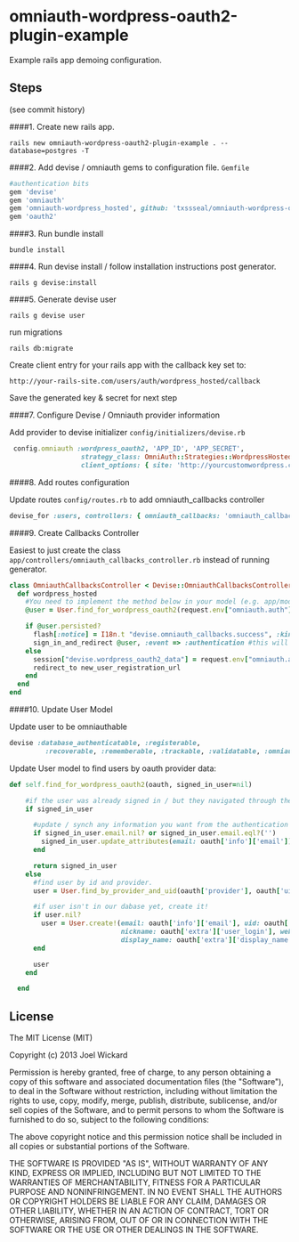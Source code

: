 omniauth-wordpress-oauth2-plugin-example
========================================

Example rails app demoing configuration.

## Steps
(see commit history)

####1. Create new rails app.
  
```rails new omniauth-wordpress-oauth2-plugin-example . --database=postgres -T``` 

####2. Add devise / omniauth gems to configuration file. `Gemfile`

```ruby
#authentication bits
gem 'devise'
gem 'omniauth'
gem 'omniauth-wordpress_hosted', github: 'txssseal/omniauth-wordpress-oauth2-plugin'
gem 'oauth2'
```
####3. Run bundle install

`bundle install`

####4. Run devise install / follow installation instructions post generator.

`rails g devise:install`

####5. Generate devise user

`rails g devise user`

run migrations

`rails db:migrate`

Create client entry for your rails app with the callback key set to:

```
http://your-rails-site.com/users/auth/wordpress_hosted/callback
```

Save the generated key & secret for next step

####7. Configure Devise / Omniauth provider information

Add provider to devise initializer `config/initializers/devise.rb`

```ruby
 config.omniauth :wordpress_oauth2, 'APP_ID', 'APP_SECRET',
                  strategy_class: OmniAuth::Strategies::WordpressHosted,
                  client_options: { site: 'http://yourcustomwordpress.com' }
```

####8. Add routes configuration

Update routes `config/routes.rb` to add omniauth_callbacks controller

```ruby
devise_for :users, controllers: { omniauth_callbacks: 'omniauth_callbacks' }
```

####9. Create Callbacks Controller

Easiest to just create the class `app/controllers/omniauth_callbacks_controller.rb` instead of running generator.

```ruby
class OmniauthCallbacksController < Devise::OmniauthCallbacksController
  def wordpress_hosted
    #You need to implement the method below in your model (e.g. app/models/user.rb)
    @user = User.find_for_wordpress_oauth2(request.env["omniauth.auth"], current_user)

    if @user.persisted?
      flash[:notice] = I18n.t "devise.omniauth_callbacks.success", :kind => "Wordpress Oauth2"
      sign_in_and_redirect @user, :event => :authentication #this will throw if @user is not activated
    else
      session["devise.wordpress_oauth2_data"] = request.env["omniauth.auth"]
      redirect_to new_user_registration_url
    end
  end
end
```

####10. Update User Model

Update user to be omniauthable

```ruby
devise :database_authenticatable, :registerable,
         :recoverable, :rememberable, :trackable, :validatable, :omniauthable, :omniauthable, :omniauth_providers => [:wordpress_hosted]
```

Update User model to find users by oauth provider data:

```ruby
def self.find_for_wordpress_oauth2(oauth, signed_in_user=nil)

    #if the user was already signed in / but they navigated through the authorization with wordpress
    if signed_in_user

      #update / synch any information you want from the authentication service.
      if signed_in_user.email.nil? or signed_in_user.email.eql?('')
        signed_in_user.update_attributes(email: oauth['info']['email'])
      end

      return signed_in_user
    else
      #find user by id and provider.
      user = User.find_by_provider_and_uid(oauth['provider'], oauth['uid'])

      #if user isn't in our dabase yet, create it!
      if user.nil?
        user = User.create!(email: oauth['info']['email'], uid: oauth['uid'], provider: oauth['provider'],
                            nickname: oauth['extra']['user_login'], website: oauth['info']['urls']['Website'],
                            display_name: oauth['extra']['display_name'])
      end

      user
    end

  end
```

## License

The MIT License (MIT)

Copyright (c) 2013 Joel Wickard

Permission is hereby granted, free of charge, to any person obtaining a copy of
this software and associated documentation files (the "Software"), to deal in
the Software without restriction, including without limitation the rights to
use, copy, modify, merge, publish, distribute, sublicense, and/or sell copies of
the Software, and to permit persons to whom the Software is furnished to do so,
subject to the following conditions:

The above copyright notice and this permission notice shall be included in all
copies or substantial portions of the Software.

THE SOFTWARE IS PROVIDED "AS IS", WITHOUT WARRANTY OF ANY KIND, EXPRESS OR
IMPLIED, INCLUDING BUT NOT LIMITED TO THE WARRANTIES OF MERCHANTABILITY, FITNESS
FOR A PARTICULAR PURPOSE AND NONINFRINGEMENT. IN NO EVENT SHALL THE AUTHORS OR
COPYRIGHT HOLDERS BE LIABLE FOR ANY CLAIM, DAMAGES OR OTHER LIABILITY, WHETHER
IN AN ACTION OF CONTRACT, TORT OR OTHERWISE, ARISING FROM, OUT OF OR IN
CONNECTION WITH THE SOFTWARE OR THE USE OR OTHER DEALINGS IN THE SOFTWARE.
